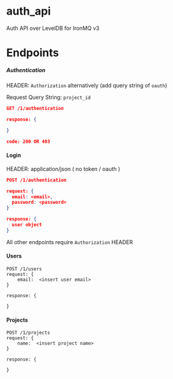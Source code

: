 auth_api
========

Auth API over LevelDB for IronMQ v3


Endpoints
=========


##### Authentication
HEADER:  ```Authorization``` alternatively (add query string of ```oauth```)

Request Query String:  ```project_id```


```json
GET /1/authentication

response: {

}

code: 200 OR 403
```

#### Login

HEADER: application/json ( no token / oauth )

```json
POST /1/authentication

request: {
  email: <email>,
  password: <password>
}

response: {
  user object
}
```

All other endpoints require ```Authorization``` HEADER

#### Users

```
POST /1/users
request: {
	email: 	<insert user email>
}

response: {

}
```

#### Projects
```
POST /1/projects
request: {
	name:  <insert project name>
}

response: {

}
```

